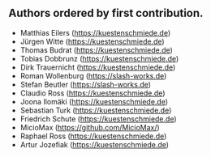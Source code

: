 ## Authors ordered by first contribution.

- Matthias Eilers (https://kuestenschmiede.de)
- Jürgen Witte (https://kuestenschmiede.de)
- Thomas Budrat (https://kuestenschmiede.de)
- Tobias Dobbrunz (https://kuestenschmiede.de)
- Dirk Trauernicht (https://kuestenschmiede.de)
- Roman Wollenburg (https://slash-works.de)
- Stefan Beutler (https://slash-works.de)
- Claudio Ross (https://kuestenschmiede.de)
- Joona Ilomäki (https://kuestenschmiede.de)
- Sebastian Turk (https://kuestenschmiede.de)
- Friedrich Schute (https://kuestenschmiede.de)
- MicioMax (https://github.com/MicioMax/)
- Raphael Ross (https://kuestenschmiede.de)
- Artur Jozefiak (https://kuestenschmiede.de)